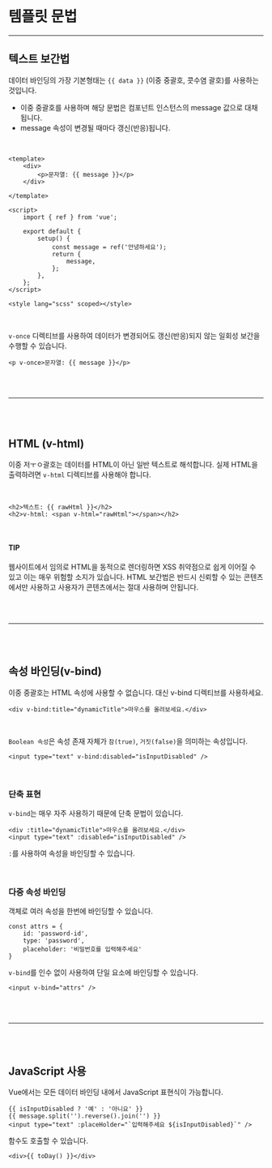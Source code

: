 # 템플릿 문법
<hr>


## 텍스트 보간법
데이터 바인딩의 가장 기본형태는 `{{ data }}` (이중 중괄호, 콧수염 괄호)를 사용하는것입니다.
 - 이중 중괄호를 사용하며 해당 문법은 컴포넌트 인스턴스의 message 값으로 대채됩니다.
 - message 속성이 변경될 때마다 갱신(반응)됩니다.

<br>

```
<template>
    <div>
        <p>문자열: {{ message }}</p>
    </div>

</template>

<script>
    import { ref } from 'vue';

    export default {
        setup() {
            const message = ref('안녕하세요');
            return {
                message,
            };
        },
    };
</script>

<style lang="scss" scoped></style>
```

<br>

`v-once` 디렉티브를 사용하여 데이터가 변경되어도 갱신(반응)되지 않는 일회성 보간을 수행할 수 있습니다.

```
<p v-once>문자열: {{ message }}</p>
```


<br><br>
<hr>
<br><br>

## HTML (v-html)
이중 저ㅜㅇ괄호는 데이터를 HTML이 아닌 일반 텍스트로 해석합니다. 실제 HTML을 출력하려면 `v-html` 디렉티브를 사용해야 합니다.

<br>

```
<h2>텍스트: {{ rawHtml }}</h2>
<h2>v-html: <span v-html="rawHtml"></span></h2>
```

<br>

#### TIP
웹사이트에서 임의로 HTML을 동적으로 렌더링하면 XSS 취약점으로 쉽게 이어질 수 있고 이는 매우 위험할 소지가 있습니다. HTML 보간법은 반드시 신뢰할 수 있는 콘텐츠에서만 사용하고 사용자가 콘텐츠에서는 절대 사용하며 안됩니다.


<br><br>
<hr>
<br><br>

## 속성 바인딩(v-bind)
이중 중괄호는 HTML 속성에 사용할 수 없습니다. 대신 v-bind 디렉티브를 사용하세요.

```
<div v-bind:title="dynamicTitle">마우스를 올려보세요.</div>
```

<br>

`Boolean 속성`은 속성 존재 자체가 `참(true)`, `거짓(false)`을 의미하는 속성입니다.

```
<input type="text" v-bind:disabled="isInputDisabled" />
```


<br>

### 단축 표현
`v-bind`는 매우 자주 사용하기 때문에 단축 문법이 있습니다.

```
<div :title="dynamicTitle">마우스를 올려보세요.</div>
<input type="text" :disabled="isInputDisabled" />
```

`:`를 사용하여 속성을 바인딩할 수 있습니다.



<br>

### 다중 속성 바인딩
객체로 여러 속성을 한번에 바인딩할 수 있습니다.

```
const attrs = {
    id: 'password-id',
    type: 'password',
    placeholder: '비밀번호를 입력해주세요'
}
```

`v-bind`를 인수 없이 사용하여 단일 요소에 바인딩할 수 있습니다.

```
<input v-bind="attrs" />
```

<br><br>
<hr>
<br><br>

## JavaScript 사용
Vue에서는 모든 데이터 바인딩 내에서 JavaScript 표현식이 가능합니다.

```
{{ isInputDisabled ? '예' : '아니요' }}
{{ message.split('').reverse().join('') }}
<input type="text" :placeHolder="`입력해주세요 ${isInputDisabled}`" />
```

함수도 호출할 수 있습니다.

```
<div>{{ toDay() }}</div>
```





